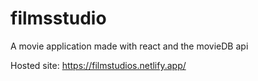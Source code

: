 # filmsstudio

A movie application made with react and the movieDB api

Hosted site: https://filmstudios.netlify.app/
